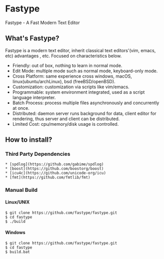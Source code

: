 # Fastype

Fastype - A Fast Modern Text Editor

## What's Fastype?

Fastype is a modern text editor, inherit classical text editors'(vim, emacs, etc) advantages , etc. Focused on characteristics below.

* Friendly: out of box, nothing to learn in normal mode.
* Edit Mode: multiple mode such as normal mode, keyboard-only mode.
* Cross Platform: same experience cross windows, macOS, linux(ubuntu/archLinux), bsd (freeBSD/openBSD).
* Customization: customization via scripts like vim/emacs.
* Programmable: system environment integrated, used as a script language interpreter.
* Batch Process: process multiple files asynchronously and concurrently at once.
* Distributed: daemon server runs background for data, client editor for rendering, thus server and client can be distributed.
* Limited Cost: cpu/memory/disk usage is controlled.

## How to install?

### Third Party Dependencies
    * [spdlog](https://github.com/gabime/spdlog)
    * [boost](https://github.com/boostorg/boost)
    * [icu4c](https://github.com/unicode-org/icu)
    * [fmt](https://github.com/fmtlib/fmt)

### Manual Build
#### Linux/UNIX

```
$ git clone https://github.com/fastype/fastype.git
$ cd fastype
$ ./build
```

#### Windows

```
$ git clone https://github.com/fastype/fastype.git
$ cd fastype
$ build.bat
```

